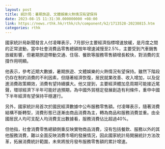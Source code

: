```yaml
---
layout: post
title: 統計局：暑期旅遊、文體娛樂火熱情況有望保持
date: 2023-08-15 11:31:30.000000000 +08:00
link: https://news.rthk.hk/rthk/ch/component/k2/1713528-20230815.htm
categories: rthk
---
```


國家統計局新聞發言人付凌暉表示，7月部分主要經濟指標增速放緩，是月度之間的正常波動，當中社會消費品零售總額按年增速減慢至2.5%，主要受到汽車銷售放緩影響，但暑期旅遊帶動交通、住宿、餐飲等服務零售額增長較快，對消費的支撐作用明顯。

他表示，參考近期大數據，暑期旅遊、文體娛樂的火熱情況有望保持。雖然下階段仍存在制約消費的不利因素，但隨著經濟恢復，居民就業改善、收入增加，以及促進消費政策顯效，消費有望持續擴大。他又提到，主要經濟體加息周期可能接近尾聲，環球經濟下半年可能好過預期，為中國外貿穩定發展創造有利條件，重申中國下半年經濟有望保持平穩運行。

另外，國家統計局首次於國民經濟數據中公布服務零售額。付凌暉表示，隨著消費結構不斷轉型，消費形態已逐漸由商品消費為主，轉為商品和服務消費並重。由全國居民人均可支配人均消費支出數據看，服務消費佔比超過40%。

但他指，社會消費零售總額側重反映實物商品消費，沒有包括餐飲、服務以外的其他服務消費，難以全面反映消費市場的發展情況，因此國家統計局開展統計方法改革，拓展消費統計範圍，未來將按月發布服務零售額的累計增速。
